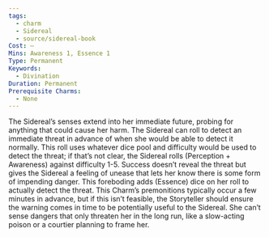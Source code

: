 ```yaml
---
tags:
  - charm
  - Sidereal
  - source/sidereal-book
Cost: —
Mins: Awareness 1, Essence 1
Type: Permanent
Keywords:
  - Divination
Duration: Permanent
Prerequisite Charms:
  - None
---
```

The Sidereal’s senses extend into her immediate future, probing for anything that could cause her harm. The Sidereal can roll to detect an immediate threat in advance of when she would be able to detect it normally. This roll uses whatever dice pool and difficulty would be used to detect the threat; if that’s not clear, the Sidereal rolls (Perception + Awareness) against difficulty 1-5. Success doesn’t reveal the threat but gives the Sidereal a feeling of unease that lets her know there is some form of impending danger. This foreboding adds (Essence) dice on her roll to actually detect the threat. This Charm’s premonitions typically occur a few minutes in advance, but if this isn’t feasible, the Storyteller should ensure the warning comes in time to be potentially useful to the Sidereal. She can’t sense dangers that only threaten her in the long run, like a slow-acting poison or a courtier planning to frame her.
